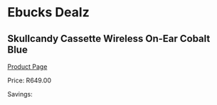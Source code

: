 
# Ebucks Dealz
## Skullcandy Cassette Wireless On-Ear Cobalt Blue
[Product Page](https://www.ebucks.com/web/shop/productSelected.do?prodId=1083309176&catId=1083262740)

Price: R649.00

Savings: 


	